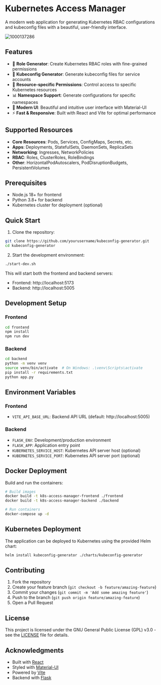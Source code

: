 # Kubernetes Access Manager

A modern web application for generating Kubernetes RBAC configurations and kubeconfig files with a beautiful, user-friendly interface.

![1000137286](https://github.com/user-attachments/assets/f84918dc-a582-43c9-ab15-af1bce1c09be)


## Features

- 🔐 **Role Generator**: Create Kubernetes RBAC roles with fine-grained permissions
- 📄 **Kubeconfig Generator**: Generate kubeconfig files for service accounts
- 🎯 **Resource-specific Permissions**: Control access to specific Kubernetes resources
- 📊 **Namespace Support**: Generate configurations for specific namespaces
- 🎨 **Modern UI**: Beautiful and intuitive user interface with Material-UI
- ⚡ **Fast & Responsive**: Built with React and Vite for optimal performance

## Supported Resources

- **Core Resources**: Pods, Services, ConfigMaps, Secrets, etc.
- **Apps**: Deployments, StatefulSets, DaemonSets, ReplicaSets
- **Networking**: Ingresses, NetworkPolicies
- **RBAC**: Roles, ClusterRoles, RoleBindings
- **Other**: HorizontalPodAutoscalers, PodDisruptionBudgets, PersistentVolumes

## Prerequisites

- Node.js 18+ for frontend
- Python 3.8+ for backend
- Kubernetes cluster for deployment (optional)

## Quick Start

1. Clone the repository:
```bash
git clone https://github.com/yourusername/kubeconfig-generator.git
cd kubeconfig-generator
```

2. Start the development environment:
```bash
./start-dev.sh
```

This will start both the frontend and backend servers:
- Frontend: http://localhost:5173
- Backend: http://localhost:5005

## Development Setup

### Frontend

```bash
cd frontend
npm install
npm run dev
```

### Backend

```bash
cd backend
python -m venv venv
source venv/bin/activate  # On Windows: .\venv\Scripts\activate
pip install -r requirements.txt
python app.py
```

## Environment Variables

### Frontend
- `VITE_API_BASE_URL`: Backend API URL (default: http://localhost:5005)

### Backend
- `FLASK_ENV`: Development/production environment
- `FLASK_APP`: Application entry point
- `KUBERNETES_SERVICE_HOST`: Kubernetes API server host (optional)
- `KUBERNETES_SERVICE_PORT`: Kubernetes API server port (optional)

## Docker Deployment

Build and run the containers:

```bash
# Build images
docker build -t k8s-access-manager-frontend ./frontend
docker build -t k8s-access-manager-backend ./backend

# Run containers
docker-compose up -d
```

## Kubernetes Deployment

The application can be deployed to Kubernetes using the provided Helm chart:

```bash
helm install kubeconfig-generator ./charts/kubeconfig-generator
```

## Contributing

1. Fork the repository
2. Create your feature branch (`git checkout -b feature/amazing-feature`)
3. Commit your changes (`git commit -m 'Add some amazing feature'`)
4. Push to the branch (`git push origin feature/amazing-feature`)
5. Open a Pull Request

## License

This project is licensed under the GNU General Public License (GPL) v3.0 - see the [LICENSE](LICENSE) file for details.

## Acknowledgments

- Built with [React](https://reactjs.org/)
- Styled with [Material-UI](https://mui.com/)
- Powered by [Vite](https://vitejs.dev/)
- Backend with [Flask](https://flask.palletsprojects.com/) 
